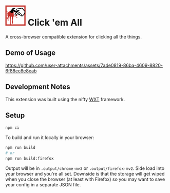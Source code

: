 # ![Click 'em All Logo](./src/assets/logo.svg) Click 'em All

A cross-browser compatible extension for clicking all the things.

## Demo of Usage

<https://github.com/user-attachments/assets/7a4e0819-86ba-4609-8820-6f88cc8e8eab>

## Development Notes

This extension was built using the nifty [WXT](https://wxt.dev/) framework.

## Setup

```sh
npm ci
```

To build and run it locally in your browser:

```sh
npm run build
# or
npm run build:firefox
```

Output will be in `.output/chrome-mv3` or `.output/firefox-mv2`. Side load into
your browser and you're all set. Downside is that the storage will get wiped
when you close the browser (at least with Firefox) so you may want to save your
config in a separate JSON file.
